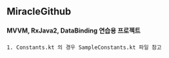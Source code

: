 ﻿## MiracleGithub
#### MVVM, RxJava2, DataBinding 연습용 프로젝트

```
1. Constants.kt 의 경우 SampleConstants.kt 파일 참고
```
